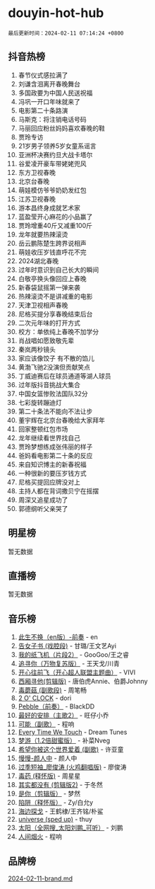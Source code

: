 # douyin-hot-hub

`最后更新时间：2024-02-11 07:14:24 +0800`

## 抖音热榜

1. 春节仪式感拉满了
1. 刘谦含泪离开春晚舞台
1. 多国政要为中国人民送祝福
1. 冯巩一开口年味就来了
1. 电影第二十条路演
1. 马斯克：将注销电话号码
1. 马丽回应粉丝妈妈喜欢春晚的鞋
1. 贾玲专访
1. 21岁男子领养5岁女童系谣言
1. 亚洲杯决赛约旦大战卡塔尔
1. 谷爱凌开豪车带姥姥兜风
1. 东方卫视春晚
1. 北京台春晚
1. 萌娃模仿爷爷奶奶发红包
1. 江苏卫视春晚
1. 游本昌终身成就艺术家
1. 蓝盈莹开心麻花的小品赢了
1. 贾玲增重40斤又减重100斤
1. 龙年就要热辣滚烫
1. 岳云鹏陈楚生跨界说相声
1. 萌娃收压岁钱直呼花不完
1. 2024湖北春晚
1. 过年时意识到自己长大的瞬间
1. 白敬亭换头像回应上春晚
1. 新春袋鼠摇第一弹来袭
1. 热辣滚烫不是讲减重的电影
1. 天津卫视相声春晚
1. 尼格买提分享春晚结束后台
1. 二次元年味的打开方式
1. 校方：单依纯上春晚不加学分
1. 肖战唱如愿致敬先辈
1. 秦岚两秒镜头
1. 家应该像饺子 有不散的馅儿
1. 黄渤飞驰2没演但贡献笑点
1. 丁威迪赛后在球员通道等湖人球员
1. 过年版抖音挑战大集合
1. 中国女篮惨败法国队32分
1. 七彩旋转蹦迪灯
1. 第二十条法不能向不法让步
1. 董宇辉在北京台春晚给大家拜年
1. 回家整顿红包市场
1. 龙年继续看世界找自己
1. 贾玲梦想练成张伟丽的样子
1. 爸妈看电影第二十条的反应
1. 来自知识博主的新春祝福
1. 一种很新的要压岁钱方式
1. 尼格买提回应牌没对上
1. 主持人都在背词撒贝宁在摇摆
1. 周深又追星成功了
1. 郭德纲听父亲哭了

## 明星榜

暂无数据

## 直播榜

暂无数据

## 音乐榜

1. [此生不换（en版）-前奏](https://sf5-hl-cdn-tos.douyinstatic.com/obj/tos-cn-ve-2774/oMDvUGwhKrKYDEqXiMYEwxZqBWIJFA92CiLAO) - en
1. [告女子书 (戏腔段)](https://sf5-hl-cdn-tos.douyinstatic.com/obj/tos-cn-ve-2774/osCCzFxWgstBDi92ZfBB4ht7gQENBmQMAl0eI6) - 甘璐/王文艺Ayi
1. [我的纸飞机（片段2）](https://sf6-cdn-tos.douyinstatic.com/obj/tos-cn-ve-2774/oM2ZrKcg2CD5AeRB2gkeXOFB1IxAGJdZPazYHf) - GooGoo/王之睿
1. [追寻你（万物复苏版）](https://sf5-hl-cdn-tos.douyinstatic.com/obj/tos-cn-ve-2774/oYeAZJsbjIDit9APmBg8u6uDUQnHmoCf3gbo74) - 王天戈/川青
1. [开心往前飞（开心超人联盟主题曲）](https://sf5-hl-cdn-tos.douyinstatic.com/obj/tos-cn-ve-2774/9d8fb7c82cf1421fb93a9fe925275e0a) - VIVI
1. [西厢寻他(剪辑版)](https://sf5-hl-cdn-tos.douyinstatic.com/obj/tos-cn-ve-2774/oUsAVfAQKlRNxEv5qxvIB8o5qmIWUcXbzJKJhw) - 唐伯虎Annie、伯爵Johnny
1. [毒蘑菇 (副歌段)](https://sf6-cdn-tos.douyinstatic.com/obj/tos-cn-ve-2774/ocDEUsfdLjxnlFXtfogBCiQCEqYB7QZgZ8VViM) - 周笔畅
1. [2 O' CLOCK](https://sf5-hl-cdn-tos.douyinstatic.com/obj/tos-cn-ve-2774/oIUBICeqlYQHTigCBOnCMlwBZJkgiBjt1oDfbg) - dori
1. [Pebble（前奏）](https://sf3-cdn-tos.douyinstatic.com/obj/tos-cn-ve-2774/5e6913036e674b34b92df6abd1361f00) - BlackDD
1. [最好的安排（主歌2）](https://sf5-hl-cdn-tos.douyinstatic.com/obj/tos-cn-ve-2774/oMMZX1DuHpMwgoDztBmZswgQnbCeeANZxBHkFY) - 旺仔小乔
1. [可能（副歌）](https://sf5-hl-cdn-tos.douyinstatic.com/obj/tos-cn-ve-2774/cde1731888894259b333569393c2fb51) - 程响
1. [Every Time We Touch](https://sf5-hl-cdn-tos.douyinstatic.com/obj/tos-cn-ve-2774/ogN6lUKQeBBfEVhIOMikG1CcJjugxk1tztZyhP) - Dream Tunes
1. [梦游（1.2倍甜蜜版）](https://sf5-hl-cdn-tos.douyinstatic.com/obj/tos-cn-ve-2774/o4gyAUm8hwufoEABmwVIiQtHsFuGzAEEWtNMzo) - 补菜Nveg
1. [希望你被这个世界爱着 (副歌)](https://sf3-cdn-tos.douyinstatic.com/obj/tos-cn-ve-2774/oUHCmWQfZlE3QQBKBeD8rCFLpJzPgCpImhsxMt) - 许亚童
1. [慢慢-颜人中](https://sf5-hl-cdn-tos.douyinstatic.com/obj/tos-cn-ve-2774/ocjHNfBXdBxQNC8ZGAeoLMFTUgtBg8bkExunDC) - 颜人中
1. [过季短袖_廖俊涛 (火鸡翻唱版)](https://sf5-hl-cdn-tos.douyinstatic.com/obj/tos-cn-ve-2774/ogQVJl0tRBKxQgZji7YClFEBrVDeHpPTWfCZbQ) - 廖俊涛
1. [毒药 (释怀版)](https://sf3-cdn-tos.douyinstatic.com/obj/tos-cn-ve-2774/oYILMEAzspdZBIzy4frJNB8ZHPHWAhiwowd4Ad) - 周星星
1. [其实都没有 (剪辑版2)](https://sf5-hl-cdn-tos.douyinstatic.com/obj/tos-cn-ve-2774/oEBNQenHZtBhxYjGgUDQk0BCHTigQafgFlbQ7k) - 于冬然
1. [是你（剪辑版）](https://sf3-cdn-tos.douyinstatic.com/obj/tos-cn-ve-2774/46019dae783c4c969944217fe1cfafc4) - 梦然
1. [陷阱（释怀版）](https://sf6-cdn-tos.douyinstatic.com/obj/tos-cn-ve-2774/oE8C21LeZrzKLDFfQYgMzx4GAIHageG5IzayY7) - Zy/白允y
1. [海边探戈](https://sf5-hl-cdn-tos.douyinstatic.com/obj/tos-cn-ve-2774/os9gE0VQCGqt6VQkZDyBBYvfSDY0QFe3vVmubn) - 王鹤棣/王齐铭/朴鲨
1. [universe (sped up)](https://sf6-cdn-tos.douyinstatic.com/obj/tos-cn-ve-2774/oIQnurQLDCsdYeegkM4CKuVb23MZBXtX6QB8bv) - thuy
1. [太阳（全网搜_太阳刘鹏_可听）](https://sf3-cdn-tos.douyinstatic.com/obj/tos-cn-ve-2774/ogWbyIQnlBFImVbeDocRdCIYtBHlbJXgfZMvgz) - 刘鹏
1. [人间烟火](https://sf5-hl-cdn-tos.douyinstatic.com/obj/tos-cn-ve-2774/947983139f35446684610238bba8e7a9) - 程响

## 品牌榜

[2024-02-11-brand.md](2024-02-11-brand.md)

